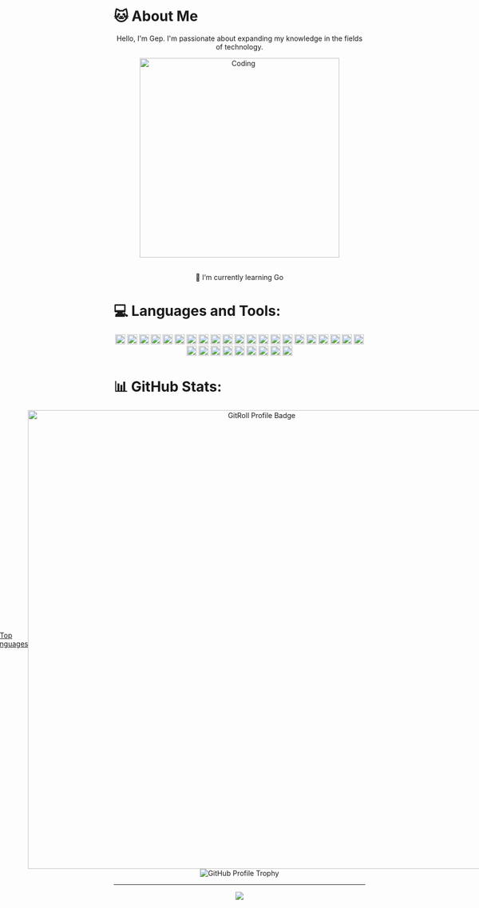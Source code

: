 # 🐱 About Me


<p align="center"> Hello, I'm Gep. I'm passionate about expanding my knowledge in the fields of technology. </p>


<div align="center">
<img alt="Coding" width="400" src="https://cdn.dribbble.com/users/926537/screenshots/8768655/media/0eb8fcc9f2b8a55c589cfabd6cc89d94.gif"><br>
</div>

<br>
<p align="center">
🌱 I’m currently learning Go<br>
</p>

# 💻 Languages and Tools:

<div align="center">
<img src="https://img.shields.io/badge/html5-%23E34F26.svg?style=for-the-plastic&logo=html5&logoColor=white" alt="HTML5" height="20" />
<img src="https://img.shields.io/badge/css3-%231572B6.svg?style=for-the-plastic&logo=css3&logoColor=white" alt="CSS3" height="20" />
<img src="https://img.shields.io/badge/javascript-%23323330.svg?style=for-the-plastic&logo=javascript&logoColor=%23F7DF1E" alt="JavaScript" height="20" />
<img src="https://img.shields.io/badge/php-%23777BB4.svg?style=for-the-plastic&logo=php&logoColor=white" alt="PHP" height="20" />
<img src="https://img.shields.io/badge/typescript-%23007ACC.svg?style=for-the-plastic&logo=typescript&logoColor=white" alt="TypeScript" height="20" />
<img src="https://img.shields.io/badge/c%23-%23239120.svg?style=for-the-plastic&logo=csharp&logoColor=white" alt="C#" height="20" />
<img src="https://img.shields.io/badge/java-%23ED8B00.svg?style=for-the-plastic&logo=openjdk&logoColor=white" alt="Java" height="20" />
<img src="https://img.shields.io/badge/go-%2300ADD8.svg?style=plastic&logo=go&logoColor=white" alt="Go" height="20" />
<img src="https://img.shields.io/badge/.NET-5C2D91?style=for-the-plastic&logo=.net&logoColor=white" alt=".Net" height="20" />
<img src="https://img.shields.io/badge/bootstrap-%238511FA.svg?style=for-the-plastic&logo=bootstrap&logoColor=white" alt="Bootstrap" height="20" />
<img src="https://img.shields.io/badge/react-%2320232a.svg?style=for-the-plastic&logo=react&logoColor=%2361DAFB" alt="React" height="20" />
<img src="https://img.shields.io/badge/vite-%23646CFF.svg?style=for-the-plastic&logo=vite&logoColor=white" alt="Vite" height="20" />
<img src="https://img.shields.io/badge/NPM-%23CB3837.svg?style=for-the-plastic&logo=npm&logoColor=white" alt="NPM" height="20" />
<img src="https://img.shields.io/badge/chakra-%234ED1C5.svg?style=for-the-plastic&logo=chakraui&logoColor=white" alt="Chakra" height="20" />
<img src="https://img.shields.io/badge/SASS-hotpink.svg?style=plastic&logo=SASS&logoColor=white" alt="SASS" height="20" />
<img src="https://img.shields.io/badge/tailwindcss-%2338B2AC.svg?style=for-the-plastic&logo=tailwind-css&logoColor=white" alt="TailwindCSS" height="20" />
<img src="https://img.shields.io/badge/firebase-a08021?style=plastic&logo=firebase&logoColor=ffcd34" alt="Firebase" height="20" />
<img src="https://img.shields.io/badge/netlify-%23000000.svg?style=for-the-plastic&logo=netlify&logoColor=#00C7B7" alt="Netlify" height="20" />
<img src="https://img.shields.io/badge/vercel-%23000000.svg?style=for-the-plastic&logo=vercel&logoColor=white" alt="Vercel" height="20" />
<img src="https://img.shields.io/badge/AWS-%23FF9900.svg?style=for-the-plastic&logo=amazon-aws&logoColor=white" alt="AWS" height="20" />
<img src="https://img.shields.io/badge/github%20pages-121013?style=for-the-plastic&logo=github&logoColor=white" alt="GitHub Pages" height="20" />
<img src="https://img.shields.io/badge/MariaDB-003545?style=for-the-plastic&logo=mariadb&logoColor=white" alt="MariaDB" height="20" />
<img src="https://img.shields.io/badge/Microsoft%20SQL%20Server-CC2927?style=for-the-plastic&logo=microsoft%20sql%20server&logoColor=white" alt="Microsoft SQL Server" height="20" />
<img src="https://img.shields.io/badge/MongoDB-%234ea94b.svg?style=for-the-plastic&logo=mongodb&logoColor=white" alt="MongoDB" height="20" />
<img src="https://img.shields.io/badge/mysql-4479A1.svg?style=for-the-plastic&logo=mysql&logoColor=white" alt="MySQL" height="20" />
<img src="https://img.shields.io/badge/Postman-FF6C37?style=for-the-plastic&logo=postman&logoColor=white" alt="Postman" height="20" />
<img src="https://img.shields.io/badge/Canva-%2300C4CC.svg?style=for-the-plastic&logo=Canva&logoColor=white" alt="Canva" height="20" />
<img src="https://img.shields.io/badge/figma-%23F24E1E.svg?style=for-the-plastice&logo=figma&logoColor=white" alt="Figma" height="20" />
<img src="https://img.shields.io/badge/github%20actions-%232671E5.svg?style=for-the-plastic&logo=githubactions&logoColor=white" alt="GitHub Actions" height="20" />
<img src="https://img.shields.io/badge/git-%23F05033.svg?style=for-the-plastic&logo=git&logoColor=white" alt="Git" height="20" />


</div>


# 📊 GitHub Stats:
<div align="center" style="display: flex; align-items: center; justify-content: center;">
 <a href="https://github.com/Gepzuu" align="left"><img src="https://github-readme-stats.vercel.app/api/top-langs/?username=Gepzuu&langs_count=10&title_color=0891b2&text_color=ffffff&icon_color=0891b2&bg_color=1c1917&hide_border=true&locale=en&custom_title=Top%20%Languages" alt="Top Languages" /></a>
  <a href="https://gitroll.io/profile/uM7B9MAjyXgalMCcU0O4GrTUXEZr2" target="_blank">
    <img src="https://gitroll.io/api/badges/profiles/v1/uM7B9MAjyXgalMCcU0O4GrTUXEZr2" alt="GitRoll Profile Badge" style="height: 23vh;" />
  </a>
</div>



<div align="center">
  <img src="https://github-profile-trophy.vercel.app/?username=gepzuu&theme=calm_pink&no-frame=false&no-bg=false&margin-w=4" alt="GitHub Profile Trophy" />
</div>


---
<div align="center">
<a href="https://visitcount.itsvg.in">
  <img src="https://visitcount.itsvg.in/api?id=gepzuu&label=Profile%20Views&color=2&icon=5&pretty=false" />
</a>
</div>


<!-- Proudly created with GPRM ( https://gprm.itsvg.in ) -->
